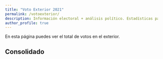 ```yaml
---
title: "Voto Exterior 2021"
permalink: /votoexterior/
description: Información electoral + análisis político. Estadísticas parciales de voto en el exterior
author_profile: true
---
```


En esta página puedes ver el total de votos en el exterior.
## Consolidado




<!DOCTYPE html PUBLIC "-//W3C//DTD XHTML 1.0 Transitional//EN" "http://www.w3.org/TR/xhtml1/DTD/xhtml1-transitional.dtd">
<html xmlns="http://www.w3.org/1999/xhtml">
    <head>
        <title>Voto Exterior</title>
        <style type="text/css">
            body, html
            {
                margin: 0; padding: 10; height: 90%; overflow: hidden;
            }

            #content
            {
                position:absolute; left: 0; right: 0; bottom: 0; top: 5px;
            }

            footer {
              display: none;
            }

        </style>
    </head>
    <body>
        <div id="content">
        <iframe width="100%" height="100%" frameborder="0" src="https://docs.google.com/spreadsheets/d/e/2PACX-1vT0Z9MXi7G5YFcb-Q_Q8b3afMIQAZm82dQv23rqMiKcsVu3Bw0CTv-oh1MlFQAe3e9cnQULSBDfkjoX/pubhtml?gid=0&amp;single=true&amp;widget=true&amp;headers=false"></iframe>
        </div>
    </body>

    <style>
  .footer {
    display: none;
  }
</style>

</html>
